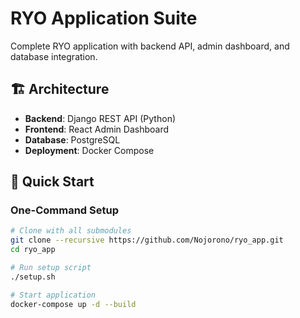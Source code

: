 # RYO Application Suite

Complete RYO application with backend API, admin dashboard, and database integration.

## 🏗️ Architecture

- **Backend**: Django REST API (Python)
- **Frontend**: React Admin Dashboard
- **Database**: PostgreSQL
- **Deployment**: Docker Compose

## 🚀 Quick Start

### One-Command Setup

```bash
# Clone with all submodules
git clone --recursive https://github.com/Nojorono/ryo_app.git
cd ryo_app

# Run setup script
./setup.sh

# Start application
docker-compose up -d --build